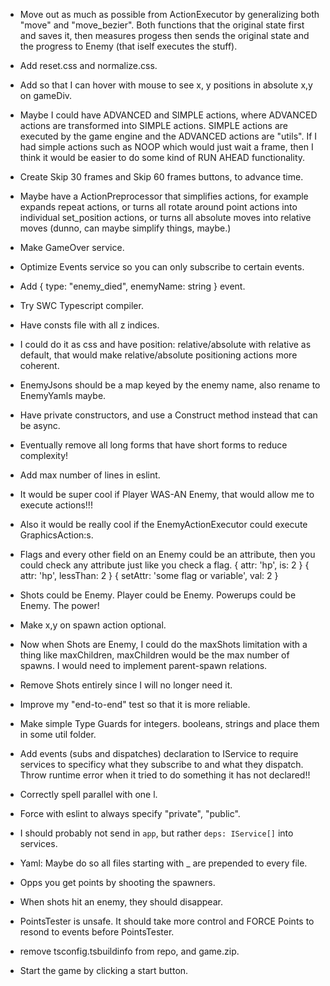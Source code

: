 * Move out as much as possible from ActionExecutor by generalizing both "move" and "move_bezier".
Both functions that the original state first and saves it, then measures progess then sends the
original state and the progress to Enemy (that iself executes the stuff).

* Add reset.css and normalize.css.

* Add so that I can hover with mouse to see x, y positions in absolute x,y on gameDiv.

* Maybe I could have ADVANCED and SIMPLE actions, where ADVANCED actions are transformed into
SIMPLE actions. SIMPLE actions are executed by the game engine and the ADVANCED actions are "utils".
If I had simple actions such as NOOP which would just wait a frame, then I think it would be
easier to do some kind of RUN AHEAD functionality.

* Create Skip 30 frames and Skip 60 frames buttons, to advance time.

* Maybe have a ActionPreprocessor that simplifies actions, for example expands repeat actions, or
turns all rotate around point actions into individual set_position actions, or turns all absolute
moves into relative moves (dunno, can maybe simplify things, maybe.)

* Make GameOver service.

* Optimize Events service so you can only subscribe to certain events.

* Add { type: "enemy_died", enemyName: string } event.

* Try SWC Typescript compiler.

* Have consts file with all z indices.

* I could do it as css and have position: relative/absolute with relative as default,
that would make relative/absolute positioning actions more coherent.

* EnemyJsons should be a map keyed by the enemy name, also rename to EnemyYamls maybe.

* Have private constructors, and use a Construct method instead that can be async.

* Eventually remove all long forms that have short forms to reduce complexity!

* Add max number of lines in eslint.

* It would be super cool if Player WAS-AN Enemy,
  that would allow me to execute actions!!!

* Also it would be really cool if the EnemyActionExecutor could execute GraphicsAction:s.

* Flags and every other field on an Enemy could be an attribute, then you could check any attribute
just like you check a flag.
{ attr: 'hp', is: 2 }
{ attr: 'hp', lessThan: 2 }
{ setAttr: 'some flag or variable', val: 2 }

* Shots could be Enemy. Player could be Enemy. Powerups could be Enemy. The power!

* Make x,y on spawn action optional.

* Now when Shots are Enemy, I could do the maxShots limitation with a thing like maxChildren,
maxChildren would be the max number of spawns. I would need to implement parent-spawn relations.

* Remove Shots entirely since I will no longer need it.

* Improve my "end-to-end" test so that it is more reliable.

* Make simple Type Guards for integers. booleans, strings and place them in some util folder.

* Add events (subs and dispatches) declaration to IService to require services to specificy what
they subscribe to and what they dispatch. Throw runtime error when it tried to do something it has
not declared!!

* Correctly spell parallel with one l.

* Force with eslint to always specify "private", "public".

* I should probably not send in `app`, but rather `deps: IService[]` into services.

* Yaml: Maybe do so all files starting with _ are prepended to every file.

* Opps you get points by shooting the spawners.

* When shots hit an enemy, they should disappear.

* PointsTester is unsafe. It should take more control and FORCE Points to resond to events before
PointsTester.

* remove tsconfig.tsbuildinfo from repo, and game.zip.

* Start the game by clicking a start button.